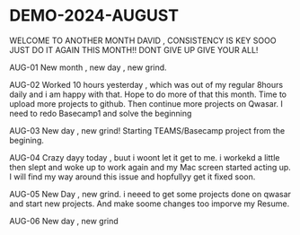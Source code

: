 # DEMO-2024-AUGUST
WELCOME TO ANOTHER MONTH DAVID , CONSISTENCY IS KEY SOOO JUST DO IT AGAIN THIS MONTH!!
DONT GIVE UP GIVE YOUR ALL!

AUG-01
New month , new day , new grind.

AUG-02
Worked 10 hours yesterday , which was out of my regular 8hours daily and i am happy with that.
Hope to do more of that this month.
Time to upload more projects to github.
Then continue more projects on Qwasar.
I need to redo Basecamp1 and solve the beginning 

AUG-03
New day , new grind!
Starting TEAMS/Basecamp project from the begining.

AUG-04
Crazy dayy today , buut i woont let it get to me.
i workekd a little then slept and woke up to work again and my Mac screen started acting up.
I will find my way around this issue and hopfullyy get it fixed soon.

AUG-05
New Day , new grind.
i neeed to get some projects done on qwasar and start new projects.
And make soome changes too imporve my Resume.

AUG-06
New day , new grind
